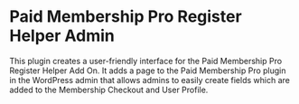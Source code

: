 # Paid Membership Pro Register Helper Admin

This plugin creates a user-friendly interface for the Paid Membership Pro Register Helper Add On. It adds a page to the Paid Membership Pro plugin in the WordPress admin that allows admins to easily create fields which are added to the Membership Checkout and User Profile.
